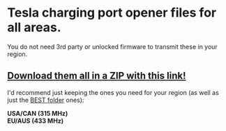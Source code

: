 # Tesla charging port opener files for all areas.

You do not need 3rd party or unlocked firmware to transmit these in your region.

## [Download them all in a ZIP with this link!](https://uberguidoz.github.io/DownGit/#/home?url=https://github.com/UberGuidoZ/Flipper/tree/main/Sub-GHz/Vehicles/Tesla)

I'd recommend just keeping the ones you need for your region (as well as just the [BEST folder](https://github.com/UberGuidoZ/Flipper/tree/main/Sub-GHz/Vehicles/Tesla/BEST_PORT_OPENER) ones):

**USA/CAN (315 MHz)**<br>
**EU/AUS (433 MHz)**

